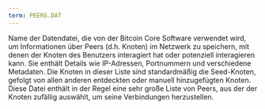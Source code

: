 ```yaml
---
term: PEERS.DAT
---
```


Name der Datendatei, die von der Bitcoin Core Software verwendet wird, um Informationen über Peers (d.h. Knoten) im Netzwerk zu speichern, mit denen der Knoten des Benutzers interagiert hat oder potenziell interagieren kann. Sie enthält Details wie IP-Adressen, Portnummern und verschiedene Metadaten. Die Knoten in dieser Liste sind standardmäßig die Seed-Knoten, gefolgt von allen anderen entdeckten oder manuell hinzugefügten Knoten. Diese Datei enthält in der Regel eine sehr große Liste von Peers, aus der der Knoten zufällig auswählt, um seine Verbindungen herzustellen.